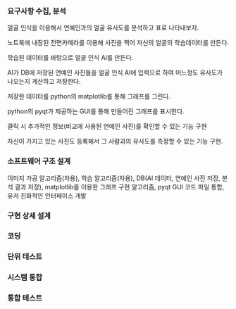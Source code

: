 ### 요구사항 수집, 분석

얼굴 인식을 이용해서 연예인과의 얼굴 유사도를 분석하고 표로 나타내보자.

노트북에 내장된 전면카메라를 이용해 사진을 찍어 자신의 얼굴의 학습데이터를 만든다.

학습된 데이터를 바탕으로 얼굴 인식 AI를 만든다.

AI가 DB에 저장된 연예인 사진들을 얼굴 인식 AI에 입력으로 하여 어느정도 유사도가 나오는지 계산하고 저장한다.

저장한 데이터를 python의 matplotlib를 통해 그래프를 그린다.

python의 pyqt가 제공하는 GUI를 통해 만들어진 그래프를 표시한다.

클릭 시 추가적인 정보(비교에 사용된 연예인 사진)를 확인할 수 있는 기능 구현

자신이 가지고 있는 사진도 등록해서 그 사람과의 유사도를 측정할 수 있는 기능 구현.



### 소프트웨어 구조 설계

이미지 가공 알고리즘(차용), 학습 알고리즘(차용),  DB(AI 데이터, 연예인 사진 저장, 분석 결과 저장), matplotlib를 이용한 그래프 구현 알고리즘,  pyqt GUI 코드 파일 통합, 유저 친화적인 인터페이스 개발

### 구현 상세 설계

### 코딩

### 단위 테스트

### 시스템 통합

### 통합 테스트
